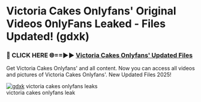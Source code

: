 # Victoria Cakes Onlyfans' Original Videos 0nlyFans Leaked - Files Updated! (gdxk)

<h3>🔴 CLICK HERE 🌐==►► <a href="https://tinyurl.com/brd5kh86" rel="nofollow">Victoria Cakes Onlyfans' Updated Files</a></h3>

Get Victoria Cakes Onlyfans' and all content. Now you can access all videos and pictures of Victoria Cakes Onlyfans'. New Updated Files 2025!

[![gdxk](https://i.imgur.com/K7sEzmb.gif)](https://tinyurl.com/brd5kh86)
victoria cakes onlyfans leaks<br>
victoria cakes onlyfans leak